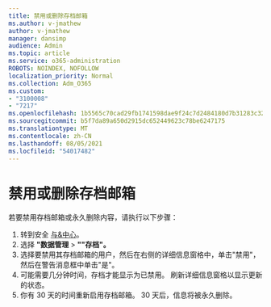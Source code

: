 ```yaml
---
title: 禁用或删除存档邮箱
ms.author: v-jmathew
author: v-jmathew
manager: dansimp
audience: Admin
ms.topic: article
ms.service: o365-administration
ROBOTS: NOINDEX, NOFOLLOW
localization_priority: Normal
ms.collection: Adm_O365
ms.custom:
- "3100008"
- "7217"
ms.openlocfilehash: 1b5565c70cad29fb1741598dae9f24c7d2484180d7b31283c32894fa3c16139d
ms.sourcegitcommit: b5f7da89a650d2915dc652449623c78be6247175
ms.translationtype: MT
ms.contentlocale: zh-CN
ms.lasthandoff: 08/05/2021
ms.locfileid: "54017482"
---
```

# <a name="disable-or-delete-an-archive-mailbox"></a>禁用或删除存档邮箱

若要禁用存档邮箱或永久删除内容，请执行以下步骤：

1. 转到安全 [与&中心]( https://go.microsoft.com/fwlink/p/?linkid=2077143)。
2. 选择 **"数据管理**  >  **""存档"。**
3. 选择要禁用其存档邮箱的用户，然后在右侧的详细信息窗格中，单击"禁用"，然后在警告消息框中单击"是"。 
4. 可能需要几分钟时间，存档才能显示为已禁用。 刷新详细信息窗格以显示更新的状态。
5. 你有 30 天的时间重新启用存档邮箱。 30 天后，信息将被永久删除。
